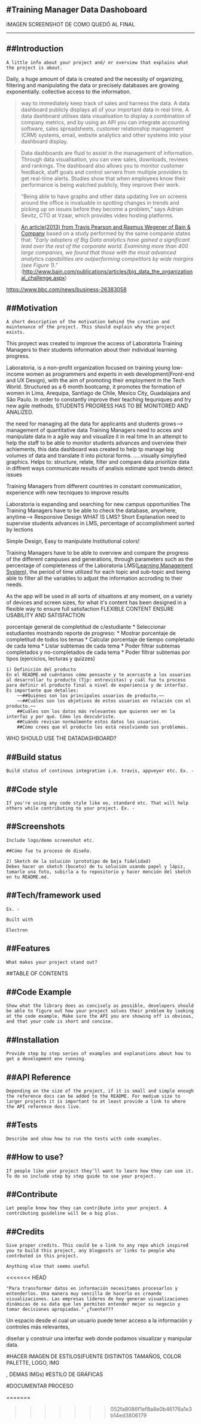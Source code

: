 
#Training Manager Data Dashoboard
-----------------------------------------
IMAGEN SCREENSHOT DE COMO QUEDÓ AL FINAL

-----------------------------------------------------------------------------

##Introduction
----------------------------------------------------------------------------------------------------------------------
    A little info about your project and/ or overview that explains what the project is about.


Daily, a huge amount of data is created and the necessity of organizing, filtering and manipulating the data or precisely databases are growing exponentially. 
collective access to the information.


>way to immediately keep track of sales and harness the data.
 A data dashboard publicly displays all of your important data in real time.
 A data dashboard utilises data visualisation to display a combination of company metrics, and by using an API you can integrate           accounting software, sales spreadsheets, customer relationship management (CRM) systems, email, website analytics and other systems       into your dashboard display.


>Data dashboards are fluid to assist in the management of information. Through data visualisation, you can view sales, downloads, reviews   and rankings. The dashboard also allows you to monitor customer feedback, staff goals and control servers from multiple providers to     get real-time alerts. Studies show that when employees know their performance is being watched publicly, they improve their work.

>“Being able to have graphs and other data updating live on screens around the office is invaluable in spotting changes in trends and       picking up on issues before they become a problem,” says Adrian Sevitz, CTO at Vzaar, which provides video hosting platforms.

>[An article(2013) from Travis Pearson and Rasmus Wegener of Bain & Company](http://www.bain.com/publications/articles/big_data_the_organizational_challenge.aspx) 
 based on a study performed by the same companie states that:
 *"Early adopters of Big Data analytics have gained a significant lead  over the rest of the corporate world. Examining more than 400 large companies, we found that those with the most advanced analytics capabilities are outperforming competitors by wide margins (see Figure 1)."*
 (http://www.bain.com/publications/articles/big_data_the_organizational_challenge.aspx)


https://www.bbc.com/news/business-26383058


##Motivation
----------------------------------------------------------------------------------------------------------------------
    A short description of the motivation behind the creation and maintenance of the project. This should explain why the project exists.

    

This proyect was created to improve the access of Laboratoria Training Managers to their students information about their individual learning progress.


Laboratoria, is a non-profit organization focused on training young low-income women as programmers and experts in web development(Front-end and UX Design), with the aim of promoting their employment in the Tech World. Structured as a 6 month bootcamp, it promotes the formation of women in Lima, Arequipa, Santiago de Chile, Mexico City, Guadalajara and São Paulo. In order to constantly improve their teaching tequniques and try new agile methods, STUDENTS PROGRESS HAS TO BE MONITORED AND ANALIZED. 


the need for managing all the data for applicants and students grows--> management of quantitative data
Training Managers need to acces and manipulate data in a agile way and visualize it in real time
In an attempt to help the staff to be able to monitor students advances and overview their achiements,
this data dashboard was created to help  tp manage big volumes of data and translate it into pictoral forms.
.....visually simplyfied graphics. 
Helps to: structure, relate, filter and compare data
          prioritize data in diffrent ways
          communicate results of analisis
          estimate 
          spot trends
          detect issues

Training Managers from different countries in constant communication, experience with new tecniques to
improve results

Laboratoria is expanding and searching for new campus opportunities
The Training Managers have to be able to check the database, anywhere, anytime--> Responsive Design
WHAT IS LMS? Short Explanation
need to supervise students advances in LMS, percentage of accomplishment sorted by lections

Simple Design, Easy to manipulate
Institutional colors!

Training Managers have to be able to overview and compare the progress of the different campuses and generations, through parameters such as the percentage of completeness of the Laboratoria LMS([Learning Management System](https://en.wikipedia.org/wiki/Learning_management_system)), the period of time utilized for each topic and sub-topic and being able to filter all the variables to adjust the information accroding to their needs.

As the app will be used in all sorts of situations at any moment, on a variety of devices and screen sizes, for what it's content has been designed in a flexible way to ensure full satisfaction
FLEXIBLE CONTENT
ENSURE USABILITY AND SATISFACTION


porcentaje general de completitud de c/estudiante
    * Seleccionar estudiantes mostrando reporte de progreso:
        * Mostrar porcentaje de completitud de todos los temas
        * Calcular porcentaje de tiempo completado de cada tema
        * Listar subtemas de cada tema
        * Poder filtrar subtemas completados y no-completados de cada tema
        * Poder filtrar subtemas por tipos (ejercicios, lecturas y quizzes)


    1) Definición del producto
    En el README.md cuéntanos cómo pensaste y te acercaste a los usuarios al desarrollar tu producto (Tip: entrevistas) y cuál fue tu proceso para definir el producto final a nivel de experiencia y de interfaz. Es importante que detalles:
        ~~##Quiénes son los principales usuarios de producto.~~
        ~~##Cuáles son los objetivos de estos usuarios en relación con el producto.~~
        ##Cuáles son los datos más relevantes que quieren ver en la interfaz y por qué. Cómo los descubriste.
        ##Cuándo revisan normalmente estos datos los usuarios.
        ##Cómo crees que el producto les está resolviendo sus problemas.

WHO SHOULD USE THE DATADASHBOARD?


##Build status
----------------------------------------------------------------------------------------------------------------------
    Build status of continous integration i.e. travis, appveyor etc. Ex. -

##Code style
----------------------------------------------------------------------------------------------------------------------
    If you're using any code style like xo, standard etc. That will help others while contributing to your project. Ex. -

##Screenshots
----------------------------------------------------------------------------------------------------------------------
    Include logo/demo screenshot etc.

    ##Cómo fue tu proceso de diseño.

    2) Sketch de la solución (prototipo de baja fidelidad)
    Debes hacer un sketch (boceto) de tu solución usando papel y lápiz, tomarle una foto, subirla a tu repositorio y hacer mención del sketch en tu README.md.

##Tech/framework used
----------------------------------------------------------------------------------------------------------------------
    Ex. -

    Built with

    Electron

##Features
----------------------------------------------------------------------------------------------------------------------
    What makes your project stand out?


##TABLE OF CONTENTS


##Code Example
----------------------------------------------------------------------------------------------------------------------
    Show what the library does as concisely as possible, developers should be able to figure out how your project solves their problem by looking at the code example. Make sure the API you are showing off is obvious, and that your code is short and concise.

##Installation
----------------------------------------------------------------------------------------------------------------------
    Provide step by step series of examples and explanations about how to get a development env running.

##API Reference
----------------------------------------------------------------------------------------------------------------------
    Depending on the size of the project, if it is small and simple enough the reference docs can be added to the README. For medium size to larger projects it is important to at least provide a link to where the API reference docs live.

##Tests
----------------------------------------------------------------------------------------------------------------------
    Describe and show how to run the tests with code examples.

##How to use?
----------------------------------------------------------------------------------------------------------------------
    If people like your project they’ll want to learn how they can use it. To do so include step by step guide to use your project.

##Contribute
----------------------------------------------------------------------------------------------------------------------
    Let people know how they can contribute into your project. A contributing guideline will be a big plus.

##Credits
----------------------------------------------------------------------------------------------------------------------
    Give proper credits. This could be a link to any repo which inspired you to build this project, any blogposts or links to people who contrbuted in this project.

    Anything else that seems useful
<<<<<<< HEAD

    "Para transformar datos en información necesitamos procesarlos y entenderlos. Una manera muy sencilla de hacerlo es creando visualizaciones. Las empresas líderes de hoy generan visualizaciones dinámicas de su data que les permiten entender mejor su negocio y tomar decisiones apropiadas." ¿fuente???

Un espacio desde el cual un usuario puede tener acceso a la información y controles más relevantes,

diseñar y construir una interfaz web donde podamos visualizar y manipular data.


#HACER IMAGEN DE ESTILOS(FUENTE DISTINTOS TAMAÑOS, COLOR PALETTE, LOGO, IMG <NAV>, DEMAS IMGs)
#ESTILO DE GRÁFICAS

#DOCUMENTAR PROCESO



=======
>>>>>>> 052fa8086f1ef8a8e0b46176a1e3b14ed3806179
